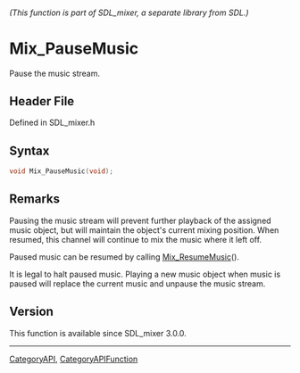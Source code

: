 ###### (This function is part of SDL_mixer, a separate library from SDL.)
# Mix_PauseMusic

Pause the music stream.

## Header File

Defined in SDL_mixer.h

## Syntax

```c
void Mix_PauseMusic(void);

```

## Remarks

Pausing the music stream will prevent further playback of the assigned
music object, but will maintain the object's current mixing position. When
resumed, this channel will continue to mix the music where it left off.

Paused music can be resumed by calling
[Mix_ResumeMusic](Mix_ResumeMusic)().

It is legal to halt paused music. Playing a new music object when music is
paused will replace the current music and unpause the music stream.

## Version

This function is available since SDL_mixer 3.0.0.

----
[CategoryAPI](CategoryAPI), [CategoryAPIFunction](CategoryAPIFunction)

